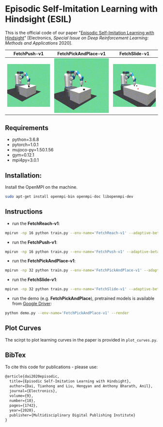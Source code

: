# Episodic Self-Imitation Learning with Hindsight (ESIL)
This is the official code of our paper "[Episodic Self-Imitation Learning with Hindsight](https://www.mdpi.com/2079-9292/9/10/1742)" [Electronics, *Special Issue on Deep Reinforcement Learning: Methods and Applications* 2020].

FetchPush-v1| FetchPickAndPlace-v1| FetchSlide-v1
-----------------------|-----------------------|-----------------------|
![](figures/push.gif)| ![](figures/pick.gif)| ![](figures/slide.gif)|

## Requirements
- python=3.6.8
- pytorch=1.0.1
- mujoco-py=1.50.1.56
- gym=0.12.1
- mpi4py=3.0.1

## Installation:
Install the OpenMPI on the machine.
```bash
sudo apt-get install openmpi-bin openmpi-doc libopenmpi-dev
```
## Instructions
- run the **FetchReach-v1**:
```bash
mpirun -np 16 python train.py --env-name='FetchReach-v1' --adaptive-beta --display-interval=1 --total-frames=250000

```
- run the **FetchPush-v1**:
```bash
mpirun -np 16 python train.py --env-name='FetchPush-v1' --adaptive-beta --display-interval=1 --total-frames=2500000

```
- run the **FetchPickAndPlace-v1**:
```bash
mpirun -np 32 python train.py --env-name='FetchPickAndPlace-v1' --adaptive-beta --display-interval=1 --batch-size=40 --ncycles=100 --total-frames=5000000

```
- run the **FetchSlide-v1**:
```bash
mpirun -np 32 python train.py --env-name='FetchSlide-v1' --adaptive-beta --display-interval=1 --batch-size=40 --ncycles=100 --total-frames=5000000

```
- run the demo (e.g. **FetchPickAndPlace**), pretrained models is available from [Google Driver](https://drive.google.com/file/d/1WusnDRu0zfOSiZsiotOE6dzOrfEJNn0R/view?usp=sharing):
```bash
python demo.py --env-name='FetchPickAndPlace-v1' --render

```
## Plot Curves
The scirpt to plot learning curves in the paper is provided in `plot_curves.py`.

## BibTex
To cite this code for publications - please use:
```
@article{dai2020episodic,
  title={Episodic Self-Imitation Learning with Hindsight},
  author={Dai, Tianhong and Liu, Hengyan and Anthony Bharath, Anil},
  journal={Electronics},
  volume={9},
  number={10},
  pages={1742},
  year={2020},
  publisher={Multidisciplinary Digital Publishing Institute}
}
```
